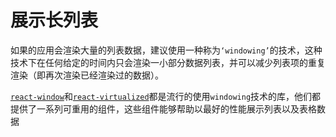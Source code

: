 # 展示长列表

如果的应用会渲染大量的列表数据，建议使用一种称为`‘windowing’`的技术，这种技术下在任何给定的时间内只会渲染一小部分数据列表，并可以减少列表项的重复渲染（即再次渲染已经渲染过的数据）。

[`react-window`](https://react-window.now.sh/#/examples/list/fixed-size)和[`react-virtualized`](https://github.com/bvaughn/react-virtualized)都是流行的使用`windowing`技术的库，他们都提供了一系列可重用的组件，这些组件能够帮助以最好的性能展示列表以及表格数据

